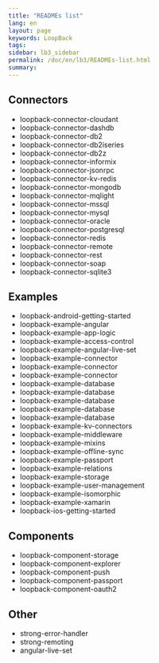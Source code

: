 ```yaml
---
title: "READMEs list"
lang: en
layout: page
keywords: LoopBack
tags:
sidebar: lb3_sidebar
permalink: /doc/en/lb3/READMEs-list.html
summary:
---
```


## Connectors

- loopback-connector-cloudant
- loopback-connector-dashdb
- loopback-connector-db2
- loopback-connector-db2iseries
- loopback-connector-db2z
- loopback-connector-informix
- loopback-connector-jsonrpc
- loopback-connector-kv-redis
- loopback-connector-mongodb
- loopback-connector-mqlight
- loopback-connector-mssql
- loopback-connector-mysql
- loopback-connector-oracle
- loopback-connector-postgresql
- loopback-connector-redis
- loopback-connector-remote
- loopback-connector-rest
- loopback-connector-soap
- loopback-connector-sqlite3

## Examples

- loopback-android-getting-started
- loopback-example-angular
- loopback-example-app-logic
- loopback-example-access-control
- loopback-example-angular-live-set
- loopback-example-connector
- loopback-example-connector
- loopback-example-connector
- loopback-example-database
- loopback-example-database
- loopback-example-database
- loopback-example-database
- loopback-example-database
- loopback-example-kv-connectors
- loopback-example-middleware
- loopback-example-mixins
- loopback-example-offline-sync
- loopback-example-passport
- loopback-example-relations
- loopback-example-storage
- loopback-example-user-management
- loopback-example-isomorphic
- loopback-example-xamarin
- loopback-ios-getting-started

## Components

- loopback-component-storage
- loopback-component-explorer
- loopback-component-push
- loopback-component-passport
- loopback-component-oauth2

## Other

- strong-error-handler
- strong-remoting
- angular-live-set
